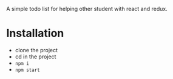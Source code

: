 A simple todo list for helping other student with react and redux.

# Installation

- clone the project
- cd in the project
- `npm i`
- `npm start`

